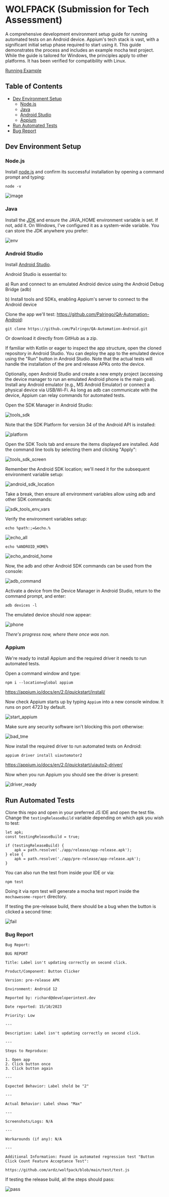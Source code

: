 
# WOLFPACK (Submission for Tech Assessment)

A comprehensive development environment setup guide for running automated tests on an Android device. Appium's tech stack is vast, with a significant initial setup phase required to start using it. This guide demonstrates the process and includes an example mocha test project. While the guide is tailored for Windows, the principles apply to other platforms. It has been verified for compatibility with Linux.

[Running Example](https://www.youtube.com/watch?v=casro3ZYTig)

## Table of Contents

- [Dev Environment Setup](#dev-environment-setup)
  - [Node.js](#nodejs)
  - [Java](#java)
  - [Android Studio](#android-studio)
  - [Appium](#appium)
- [Run Automated Tests](#run-automated-tests)
- [Bug Report](#bug-report)

## Dev Environment Setup

### Node.js

Install [node.js](https://nodejs.org/en) and confirm its successful installation by opening a command prompt and typing:

```
node -v
```

![image](https://github.com/ardz/wolfpack/assets/6310248/eba4e494-6d85-43cf-a4fb-e368bb37d8e0)

### Java

Install the [JDK](https://www.oracle.com/uk/java/technologies/downloads/) and ensure the JAVA_HOME environment variable is set. If not, add it. On Windows, I've configured it as a system-wide variable. You can store the JDK anywhere you prefer:

![env](https://github.com/ardz/wolfpack/assets/6310248/e773e4d9-9271-4f3f-a2d3-953f4d426993)

### Android Studio

Install [Android Studio](https://developer.android.com/studio/install).

Android Studio is essential to:

a) Run and connect to an emulated Android device using the Android Debug Bridge (adb)

b) Install tools and SDKs, enabling Appium's server to connect to the Android device

Clone the app we'll test: https://github.com/Palringo/QA-Automation-Android:

```
git clone https://github.com/Palringo/QA-Automation-Android.git
```

Or download it directly from GitHub as a zip.

If familiar with Kotlin or eager to inspect the app structure, open the cloned repository in Android Studio. You can deploy the app to the emulated device using the "Run" button in Android Studio. Note that the actual tests will handle the installation of the pre and release APKs onto the device.

Optionally, open Android Studio and create a new empty project (accessing the device manager to run an emulated Android phone is the main goal). Install any Android emulator (e.g., MS Android Emulator) or connect a physical device via USB/Wi-Fi. As long as adb can communicate with the device, Appium can relay commands for automated tests.

Open the SDK Manager in Android Studio:

![tools_sdk](https://github.com/ardz/wolfpack/assets/6310248/454e3dcd-9e05-4ab0-8504-504d2422170c)

Note that the SDK Platform for version 34 of the Android API is installed:

![platform](https://github.com/ardz/wolfpack/assets/6310248/1d45abe3-1667-4a24-82bc-ddcaa562d079)

Open the SDK Tools tab and ensure the items displayed are installed. Add the command line tools by selecting them and clicking "Apply":

![tools_sdk_screen](https://github.com/ardz/wolfpack/assets/6310248/2dfc9694-f02d-4f3a-a406-ead2fd4e97a7)

Remember the Android SDK location; we'll need it for the subsequent environment variable setup:

![android_sdk_location](https://github.com/ardz/wolfpack/assets/6310248/f000b666-4de1-47e7-b95e-7b4217561e92)

Take a break, then ensure all environment variables allow using adb and other SDK commands:

![sdk_tools_env_vars](https://github.com/ardz/wolfpack/assets/6310248/a4fc2215-4fcc-4ace-8618-0aa8b90a884f)

Verify the environment variables setup:

```
echo %path:;=&echo.%
```

![echo_all](https://github.com/ardz/wolfpack/assets/6310248/7a389b5c-a5df-4078-a6b7-c142b52aab65)

```
echo %ANDROID_HOME%
```

![echo_android_home](https://github.com/ardz/wolfpack/assets/6310248/86b5003f-b75b-4638-b89c-e2707426fdf0)

Now, the adb and other Android SDK commands can be used from the console:

![adb_command](https://github.com/ardz/wolfpack/assets/6310248/a2612a91-8a5d-427e-a7ea-ecade2f477f2)

Activate a device from the Device Manager in Android Studio, return to the command prompt, and enter:

```
adb devices -l
```

The emulated device should now appear:

![phone](https://github.com/ardz/wolfpack/assets/6310248/b2b95ce6-6c7f-493e-bbc7-8f163856ed4d)

*There's progress now, where there once was non.*

### Appium

We're ready to install Appium and the required driver it needs to run automated tests.

Open a command window and type:

````
npm i --location=global appium
````

https://appium.io/docs/en/2.0/quickstart/install/

Now check Appium starts up by typing `Appium` into a new console window. It runs on port 4723 by default.

![start_appium](https://github.com/ardz/wolfpack/assets/6310248/3bac6c89-065f-4118-a30d-e5fd13f5985b)

Make sure any security software isn't blocking this port otherwise:

![bad_tme](https://github.com/ardz/wolfpack/assets/6310248/2a93a232-b155-4102-bb21-6970ee776cf6)

Now install the required driver to run automated tests on Android:

```
appium driver install uiautomator2
```

https://appium.io/docs/en/2.0/quickstart/uiauto2-driver/

Now when you run Appium you should see the driver is present:

![driver_ready](https://github.com/ardz/wolfpack/assets/6310248/ea2ad673-bbd9-4926-87eb-6ec72ac179b5)

## Run Automated Tests

Clone this repo and open in your preferred JS IDE and open the test file. Change the `testingReleaseBuild` variable depending on which apk you wish to test:

```
let apk;  
const testingReleaseBuild = true;  
  
if (testingReleaseBuild) {  
    apk = path.resolve('./app/release/app-release.apk');  
} else {  
    apk = path.resolve('./app/pre-release/app-release.apk');  
}
```

You can also run the test from inside your IDE or via:

```
npm test
```

Doing it via npm test will generate a mocha test report inside the `mochawesome-report` directory.

If testing the pre-release build, there should be a bug when the button is clicked a second time:

![fail](https://github.com/ardz/wolfpack/assets/6310248/6eeeb910-1b78-4b96-bd0e-7b0808e8357a)

### Bug Report

```
Bug Report:

BUG REPORT

Title: Label isn't updating correctly on second click.

Product/Component: Button Clicker

Version: pre-release APK

Environment: Android 12

Reported by: richard@developerintest.dev

Date reported: 15/10/2023

Priority: Low

---

Description: Label isn't updating correctly on second click.

---

Steps to Reproduce:

1. Open app
2. Click button once
3. Click button again

---

Expected Behavior: Label shold be "2"

---

Actual Behavior: Label shows "Max"

---

Screenshots/Logs: N/A

---

Workarounds (if any): N/A

---

Additional Information: Found in automated regression test "Button Click Count Feature Acceptance Test":

https://github.com/ardz/wolfpack/blob/main/test/test.js

```

If testing the release build, all the steps should pass:

![pass](https://github.com/ardz/wolfpack/assets/6310248/139ef092-9988-4a8e-8ba2-02af2919fa85)
